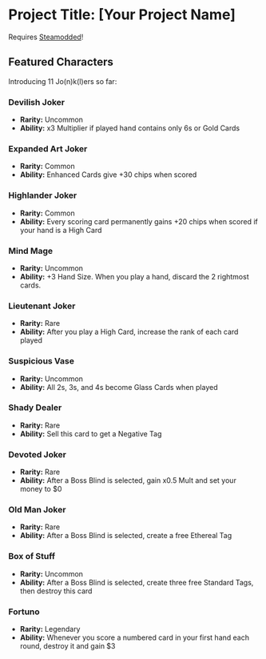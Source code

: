 # Project Title: [Your Project Name]

Requires [Steamodded](https://github.com/Steamopollys/Steamodded)!

## Featured Characters

Introducing 11 Jo(n)k(l)ers so far:

### Devilish Joker

- **Rarity:** Uncommon
- **Ability:** x3 Multiplier if played hand contains only 6s or Gold Cards

### Expanded Art Joker

- **Rarity:** Common
- **Ability:** Enhanced Cards give +30 chips when scored

### Highlander Joker

- **Rarity:** Common
- **Ability:** Every scoring card permanently gains +20 chips when scored if your hand is a High Card

### Mind Mage

- **Rarity:** Uncommon
- **Ability:** +3 Hand Size. When you play a hand, discard the 2 rightmost cards.

### Lieutenant Joker

- **Rarity:** Rare
- **Ability:** After you play a High Card, increase the rank of each card played

### Suspicious Vase

- **Rarity:** Uncommon
- **Ability:** All 2s, 3s, and 4s become Glass Cards when played

### Shady Dealer

- **Rarity:** Rare
- **Ability:** Sell this card to get a Negative Tag

### Devoted Joker

- **Rarity:** Rare
- **Ability:** After a Boss Blind is selected, gain x0.5 Mult and set your money to $0

### Old Man Joker

- **Rarity:** Rare
- **Ability:** After a Boss Blind is selected, create a free Ethereal Tag

### Box of Stuff

- **Rarity:** Uncommon
- **Ability:** After a Boss Blind is selected, create three free Standard Tags, then destroy this card

### Fortuno

- **Rarity:** Legendary
- **Ability:** Whenever you score a numbered card in your first hand each round, destroy it and gain $3
